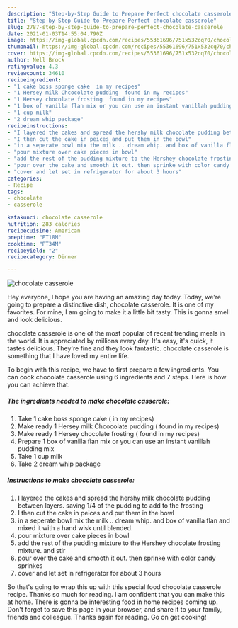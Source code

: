 ```yaml
---
description: "Step-by-Step Guide to Prepare Perfect chocolate casserole"
title: "Step-by-Step Guide to Prepare Perfect chocolate casserole"
slug: 2787-step-by-step-guide-to-prepare-perfect-chocolate-casserole
date: 2021-01-03T14:55:04.790Z
image: https://img-global.cpcdn.com/recipes/55361696/751x532cq70/chocolate-casserole-recipe-main-photo.jpg
thumbnail: https://img-global.cpcdn.com/recipes/55361696/751x532cq70/chocolate-casserole-recipe-main-photo.jpg
cover: https://img-global.cpcdn.com/recipes/55361696/751x532cq70/chocolate-casserole-recipe-main-photo.jpg
author: Nell Brock
ratingvalue: 4.3
reviewcount: 34610
recipeingredient:
- "1 cake boss sponge cake  in my recipes"
- "1 Hersey milk Chcocolate pudding  found in my recipes"
- "1 Hersey chocolate frosting  found in my recipes"
- "1 box of vanilla flan mix or you can use an instant vanillah pudding mix"
- "1 cup milk"
- "2 dream whip package"
recipeinstructions:
- "I layered the cakes and spread the hershy milk chocolate pudding between layers. saving 1/4 of the pudding to add to the frosting"
- "I then cut the cake in peices and put them in the bowl"
- "in a seperate bowl mix the milk .. dream whip. and box of vanilla flan and mixed it with a hand wisk until blended."
- "pour mixture over cake pieces in bowl"
- "add the rest of the pudding mixture to the Hershey chocolate frosting mixture. and stir"
- "pour over the cake and smooth it out. then sprinke with color candy sprinkes"
- "cover and let set in refrigerator for about 3 hours"
categories:
- Recipe
tags:
- chocolate
- casserole

katakunci: chocolate casserole 
nutrition: 283 calories
recipecuisine: American
preptime: "PT18M"
cooktime: "PT34M"
recipeyield: "2"
recipecategory: Dinner

---
```



![chocolate casserole](https://img-global.cpcdn.com/recipes/55361696/751x532cq70/chocolate-casserole-recipe-main-photo.jpg)

Hey everyone, I hope you are having an amazing day today. Today, we're going to prepare a distinctive dish, chocolate casserole. It is one of my favorites. For mine, I am going to make it a little bit tasty. This is gonna smell and look delicious.

chocolate casserole is one of the most popular of recent trending meals in the world. It is appreciated by millions every day. It's easy, it's quick, it tastes delicious. They're fine and they look fantastic. chocolate casserole is something that I have loved my entire life.




To begin with this recipe, we have to first prepare a few ingredients. You can cook chocolate casserole using 6 ingredients and 7 steps. Here is how you can achieve that.

<!--inarticleads1-->

##### The ingredients needed to make chocolate casserole:

1. Take 1 cake boss sponge cake ( in my recipes)
1. Make ready 1 Hersey milk Chcocolate pudding ( found in my recipes)
1. Make ready 1 Hersey chocolate frosting ( found in my recipes)
1. Prepare 1 box of vanilla flan mix or you can use an instant vanillah pudding mix
1. Take 1 cup milk
1. Take 2 dream whip package




<!--inarticleads2-->

##### Instructions to make chocolate casserole:

1. I layered the cakes and spread the hershy milk chocolate pudding between layers. saving 1/4 of the pudding to add to the frosting
1. I then cut the cake in peices and put them in the bowl
1. in a seperate bowl mix the milk .. dream whip. and box of vanilla flan and mixed it with a hand wisk until blended.
1. pour mixture over cake pieces in bowl
1. add the rest of the pudding mixture to the Hershey chocolate frosting mixture. and stir
1. pour over the cake and smooth it out. then sprinke with color candy sprinkes
1. cover and let set in refrigerator for about 3 hours




So that's going to wrap this up with this special food chocolate casserole recipe. Thanks so much for reading. I am confident that you can make this at home. There is gonna be interesting food in home recipes coming up. Don't forget to save this page in your browser, and share it to your family, friends and colleague. Thanks again for reading. Go on get cooking!
